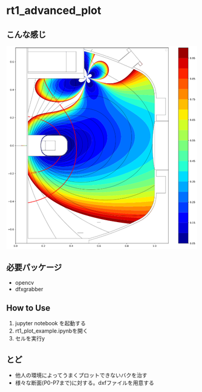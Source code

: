 # rt1_advanced_plot
## こんな感じ
![image](https://github.com/UedaKenji/rt1_advanced_plot/blob/main/images/python_plot.png?raw=true)

## 必要パッケージ
- opencv 
- dfxgrabber
## How to Use
1. jupyter notebook を起動する
1. rt1_plot_example.ipynbを開く
1. セルを実行y
## とど
- 他人の環境によってうまくプロットできないバクを治す
- 様々な断面(P0-P7まで)に対する。dxfファイルを用意する